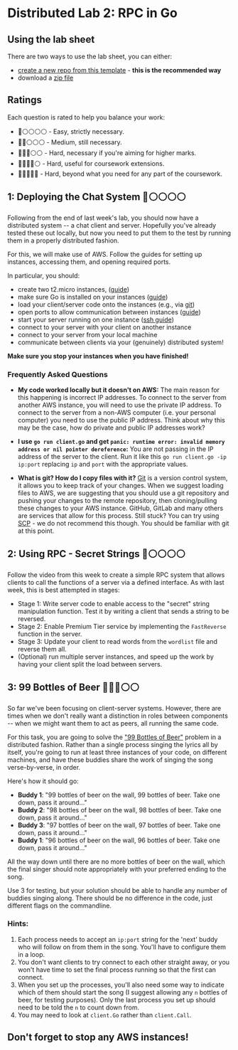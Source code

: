 # Distributed Lab 2: RPC in Go

## Using the lab sheet

There are two ways to use the lab sheet, you can either:

- [create a new repo from this template](https://github.com/UoB-CSA/distributed-lab-2/generate) - **this is the recommended way**
- download a [zip file](https://github.com/UoB-CSA/distributed-lab-2/archive/master.zip)

## Ratings

Each question is rated to help you balance your work:

- :red_circle::white_circle::white_circle::white_circle::white_circle: - Easy, strictly necessary.
- :red_circle::red_circle::white_circle::white_circle::white_circle: - Medium, still necessary.
- :red_circle::red_circle::red_circle::white_circle::white_circle: - Hard, necessary if you're aiming for higher marks.
- :red_circle::red_circle::red_circle::red_circle::white_circle: - Hard, useful for coursework extensions.
- :red_circle::red_circle::red_circle::red_circle::red_circle: - Hard, beyond what you need for any part of the coursework.

## 1: Deploying the Chat System :red_circle::white_circle::white_circle::white_circle::white_circle:

Following from the end of last week's lab, you should now have a distributed
system -- a chat client and server. Hopefully you've already tested these out 
locally, but now you need to put them to the test by running them in a properly
distributed fashion.

For this, we will make use of AWS. Follow the guides for setting
up instances, accessing them, and opening required ports.

In particular, you should:

+ create two t2.micro instances, ([guide](https://github.com/UoB-CSA/setup-guides/blob/master/aws/create-instance.md))
+ make sure Go is installed on your instances ([guide](https://github.com/UoB-CSA/setup-guides/blob/master/go-install/aws.md#setup-instructions-for-aws-ubuntu-2004-lts-focal))
+ load your client/server code onto the instances (e.g., via [git](https://www.ole.bris.ac.uk/bbcswebdav/users/csxdb/pub/git/index.html))
+ open ports to allow communication between instances ([guide](https://github.com/UoB-CSA/setup-guides/blob/master/aws/ports.md))
+ start your server running on one instance ([ssh guide](https://github.com/UoB-CSA/setup-guides/blob/master/aws/access-instance.md))
+ connect to your server with your client on another instance
+ connect to your server from your local machine
+ communicate between clients via your (genuinely) distributed system!

**Make sure you stop your instances when you have finished!**

### Frequently Asked Questions

- **My code worked locally but it doesn't on AWS:** The main reason for this happening is incorrect IP addresses. To connect to the server from another AWS instance, you will need to use the private IP address. To connect to the server from a non-AWS computer (i.e. your personal computer) you need to use the public IP address. Think about why this may be the case, how do private and public IP addresses work?

- **I use `go run client.go` and get `panic: runtime error: invalid memory address or nil pointer dereference`:** You are not passing in the IP address of the server to the client. Run it like this `go run client.go -ip ip:port` replacing `ip` and `port` with the appropriate values.

- **What is git? How do I copy files with it?** [Git](https://cs-uob.github.io/COMS10012/exercises/part1/git/index.html) is a version control system, it allows you to keep track of your changes. When we suggest loading files to AWS, we are suggesting that you should use a git repository and pushing your changes to the remote repository, then cloning/pulling these changes to your AWS instance. GitHub, GitLab and many others are services that allow for this process. Still stuck? You can try using [SCP](https://linuxize.com/post/how-to-use-scp-command-to-securely-transfer-files/) - we do not recommend this though. You should be familiar with git at this point.


## 2: Using RPC - Secret Strings :red_circle::white_circle::white_circle::white_circle::white_circle:

Follow the video from this week to create a simple RPC system that allows
clients to call the functions of a server via a defined interface. As with last
week, this is best attempted in stages:

+ Stage 1: Write server code to enable access to the "secret" string
manipulation function. Test it by writing a client that sends a string to be
reversed.
+ Stage 2: Enable Premium Tier service by implementing the `FastReverse`
function in the server.
+ Stage 3: Update your client to read words from the `wordlist` file and reverse them all.
+ (Optional) run multiple server instances, and speed up the work by
having your client split the load between servers.

## 3: 99 Bottles of Beer :red_circle::red_circle::red_circle::white_circle::white_circle:

So far we've been focusing on client-server systems. However, there are times
when we don't really want a distinction in roles between components -- when we
might want them to act as peers, all running the same code.

For this task, you are going to solve the ["99 Bottles of
Beer"](https://en.wikipedia.org/wiki/99_Bottles_of_Beer) problem in a
distributed fashion. Rather than a single process singing the lyrics all by itself,
you're going to run at least three instances of your code, on different
machines, and have these buddies share the work of singing the song
verse-by-verse, in order. 

Here's how it should go:

+ **Buddy 1**: "99 bottles of beer on the wall, 99 bottles of beer. Take one down, pass it around..."
+ **Buddy 2**: "98 bottles of beer on the wall, 98 bottles of beer. Take one down, pass it around..."
+ **Buddy 3**: "97 bottles of beer on the wall, 97 bottles of beer. Take one down, pass it around..."
+ **Buddy 1**: "96 bottles of beer on the wall, 96 bottles of beer. Take one down, pass it around..."

All the way down until there are no more bottles of beer on the wall, which the
final singer should note appropriately with your preferred ending to the song.

Use 3 for testing, but your solution should be able to handle any number of
buddies singing along. There should be no difference in the code, just different
flags on the commandline.

### Hints: 

1. Each process needs to accept an `ip:port` string for the 'next' buddy who will
follow on from them in the song. You'll have to configure them in a loop. 
2. You don't want clients to try connect to each other straight away, or you
won't have time to set the final process running so that the first can connect.
3. When you set up the processes, you'll also need some way to indicate which of them 
should start the song (I suggest allowing any `n` bottles of beer, for testing purposes). 
Only the last process you set up should need to be told the `n` to count down from.
4. You may need to look at `client.Go` rather than `client.Call`.

## Don't forget to stop any AWS instances!
